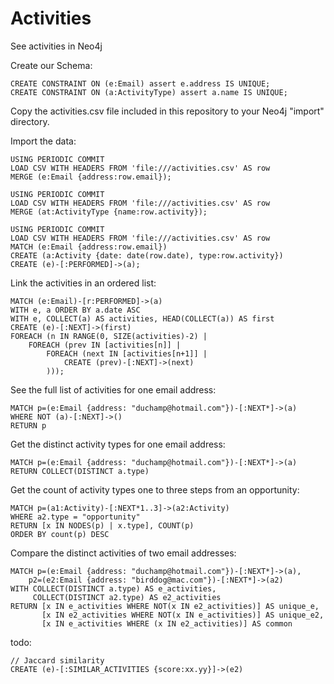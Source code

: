 # Activities
See activities in Neo4j


Create our Schema:

	CREATE CONSTRAINT ON (e:Email) assert e.address IS UNIQUE;
	CREATE CONSTRAINT ON (a:ActivityType) assert a.name IS UNIQUE;

Copy the activities.csv file included in this repository to your Neo4j "import" directory.

Import the data:

	USING PERIODIC COMMIT
	LOAD CSV WITH HEADERS FROM 'file:///activities.csv' AS row
	MERGE (e:Email {address:row.email});

	USING PERIODIC COMMIT
	LOAD CSV WITH HEADERS FROM 'file:///activities.csv' AS row
	MERGE (at:ActivityType {name:row.activity});

	USING PERIODIC COMMIT
	LOAD CSV WITH HEADERS FROM 'file:///activities.csv' AS row
	MATCH (e:Email {address:row.email})
	CREATE (a:Activity {date: date(row.date), type:row.activity})
	CREATE (e)-[:PERFORMED]->(a);

Link the activities in an ordered list:

	MATCH (e:Email)-[r:PERFORMED]->(a)
	WITH e, a ORDER BY a.date ASC
	WITH e, COLLECT(a) AS activities, HEAD(COLLECT(a)) AS first
	CREATE (e)-[:NEXT]->(first)
	FOREACH (n IN RANGE(0, SIZE(activities)-2) |
		FOREACH (prev IN [activities[n]] |
			FOREACH (next IN [activities[n+1]] |
	    		CREATE (prev)-[:NEXT]->(next)
			)));

See the full list of activities for one email address:

	MATCH p=(e:Email {address: "duchamp@hotmail.com"})-[:NEXT*]->(a)
	WHERE NOT (a)-[:NEXT]->()
	RETURN p

Get the distinct activity types for one email address:

	MATCH p=(e:Email {address: "duchamp@hotmail.com"})-[:NEXT*]->(a)
	RETURN COLLECT(DISTINCT a.type)	

Get the count of activity types one to three steps from an opportunity:

	MATCH p=(a1:Activity)-[:NEXT*1..3]->(a2:Activity)
	WHERE a2.type = "opportunity"
	RETURN [x IN NODES(p) | x.type], COUNT(p)
	ORDER BY count(p) DESC

Compare the distinct activities of two email addresses:

	MATCH p=(e:Email {address: "duchamp@hotmail.com"})-[:NEXT*]->(a),
		p2=(e2:Email {address: "birddog@mac.com"})-[:NEXT*]->(a2)
	WITH COLLECT(DISTINCT a.type) AS e_activities, 
	     COLLECT(DISTINCT a2.type) AS e2_activities
	RETURN [x IN e_activities WHERE NOT(x IN e2_activities)] AS unique_e, 
	       [x IN e2_activities WHERE NOT(x IN e_activities)] AS unique_e2, 
	       [x IN e_activities WHERE (x IN e2_activities)] AS common

todo:
     
	// Jaccard similarity 
    CREATE (e)-[:SIMILAR_ACTIVITIES {score:xx.yy}]->(e2)
